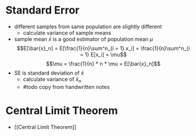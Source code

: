 # Standard Error
- different samples from same population are slightly different
	- calculate variance of sample means
- sample mean $\bar{x}$ is a good estimator of population mean $\mu$
$$E[\bar{x}_n] = E[\frac{1}{n}\sum^n_{i = 1} x_i] = \frac{1}{n}\sum^n_{i = 1} E[x_i] = \mu$$
 $$\mu = \frac{1}{n} * n * \mu = E[\bar{x}_n]$$
- SE is standard deviation of $\bar{x}$
	- calculate variance of $\bar{x}_n$
	- #todo copy from handwritten notes

# Central Limit Theorem
- [[Central Limit Theorem]]
